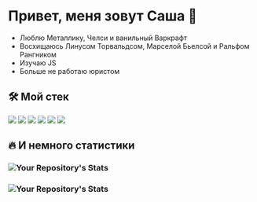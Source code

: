 # Привет, меня зовут Саша 👋

* Люблю Металлику, Челси и ванильный Варкрафт
* Восхищаюсь Линусом Торвальдсом, Марселой Бьелсой и Ральфом Рангником
* Изучаю JS
* Больше не работаю юристом

## 🛠 Мой стек

<img src="https://img.icons8.com/color/48/000000/html-5--v1.png"/> <img src="https://img.icons8.com/color/48/000000/css3.png"/> <img src="https://img.icons8.com/color/50/000000/html-5--v2.png"/> <img src="https://img.icons8.com/nolan/64/react-native.png"/> <img src="https://img.icons8.com/dusk/64/000000/webpack.png"/> <img src="https://img.icons8.com/nolan/64/api-settings.png"/>

## 🔥 И немного статистики
 ### ![Your Repository's Stats](https://github-readme-stats.vercel.app/api/top-langs/?username=SashaLisitsyn&theme=blue-green)
 ### ![Your Repository's Stats](https://github-readme-stats.vercel.app/api?username=SashaLisitsyn&show_icons=true)
